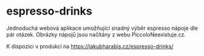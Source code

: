 # espresso-drinks

Jednoduchá webová aplikace umožňující snadný výběr espresso nápoje dle pár otázek. Obrázky nápojů jsou načítány z webu PiccoloNeexistuje.cz.

K dispozici v produkci na https://jakubharabis.cz/espresso-drinks/